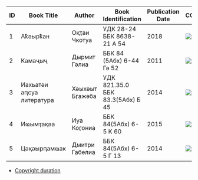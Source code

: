 | **ID** | **Book Title**            | **Author**      | **Book Identification**          | **Publication Date** | **CC0** | **Comments**        |
| ------ | ------------------------- | --------------- | -------------------------------- | -------------------- | ------- | ------------------- |
| 1      | Аҟәырҟан                  | Оқҭаи Чкотуа    | УДК 28-24 ББК 8638-21 А 54       | 2018                 |![][1]   | By author(s)        |
| 2      | Камаҷыҷ                   | Дырмит Гәлиа    | ББК 84 (5Абх) 6-44 Гә 52         | 2011                 | ![][1]  | Reprint 1940        |
| 3      | Иахьатәи аԥсуа литература | Хәыхәыт Бӷажәба | УДК 821.35.0 ББК 83.3(5Абх) Б 45 | 2014                 | ![][1]  | Reprint 1933        |
| 4      | Иҩымҭақәа                 | Иуа Коӷониа     | ББК 84(5Абх) 6-5 К 60            | 2015                 | ![][1]  | Reprint (1904-1928) |
| 5      | Цәқәырԥамҩак              | Дмитри Габелиа  | ББК 84(5Абх) 6-5 Г 13            | 2014                 | ![][2]  |                     |

* [Copyright duration](https://www.bitlaw.com/copyright/duration.html)

[1]: https://img.shields.io/static/v1?label=&message=Ааи&color=green
[2]: https://img.shields.io/static/v1?label=&message=Мап&color=red

